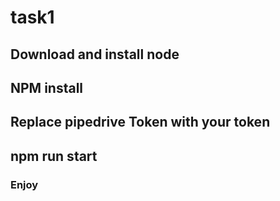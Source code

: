 # task1

## Download and install node

## NPM install

## Replace pipedrive Token with your token

## npm run start

### Enjoy


